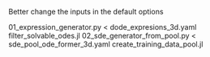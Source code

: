  Better change the inputs in the default options

01_expression_generator.py < dode_expresions_3d.yaml
filter_solvable_odes.jl
02_sde_generator_from_pool.py  < sde_pool_ode_former_3d.yaml
create_training_data_pool.jl
